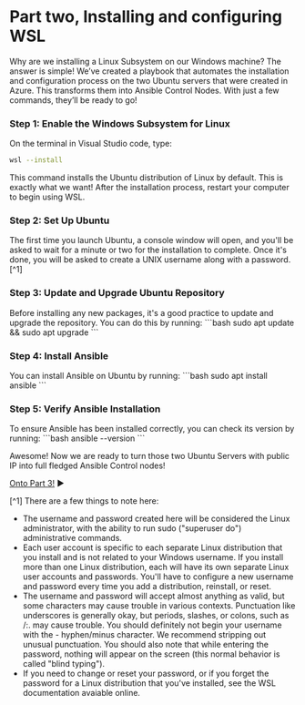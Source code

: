 # Part two, Installing and configuring WSL

Why are we installing a Linux Subsystem on our Windows machine? The answer is simple! We’ve created a playbook that automates the installation and configuration process on the two Ubuntu servers that were created in Azure. This transforms them into Ansible Control Nodes. With just a few commands, they’ll be ready to go!
<p>
<p>

### Step 1: Enable the Windows Subsystem for Linux

On the terminal in Visual Studio code, type:
```bash
wsl --install

```
This command installs the Ubuntu distribution of Linux by default. This is exactly what we want!
After the installation process, restart your computer to begin using WSL.

<p>

### Step 2: Set Up Ubuntu
The first time you launch Ubuntu, a console window will open, and you'll be asked to wait for a minute or two for the installation to complete. Once it's done, you will be asked to create a UNIX username along with a password. [^1]

<p> 

### Step 3: Update and Upgrade Ubuntu Repository
Before installing any new packages, it's a good practice to update and upgrade the repository. You can do this by running:
\```bash
sudo apt update && sudo apt upgrade
\```

### Step 4: Install Ansible
You can install Ansible on Ubuntu by running:
\```bash
sudo apt install ansible
\```

### Step 5: Verify Ansible Installation
To ensure Ansible has been installed correctly, you can check its version by running:
\```bash
ansible --version
\```

Awesome! Now we are ready to turn those two Ubuntu Servers with public IP into full fledged Ansible Control nodes!

[Onto Part 3!](Part3.md) :arrow_forward:




[^1] There are a few things to note here:

- The username and password created here will be considered the Linux administrator, with the ability to run sudo ("superuser do") administrative commands.
- Each user account is specific to each separate Linux distribution that you install and is not related to your Windows username. If you install more than one Linux distribution, each will have its own separate Linux user accounts and passwords. You'll have to configure a new username and password every time you add a distribution, reinstall, or reset.
- The username and password will accept almost anything as valid, but some characters may cause trouble in various contexts. Punctuation like underscores is generally okay, but periods, slashes, or colons, such as /:. may cause trouble. You should definitely not begin your username with the - hyphen/minus character. We recommend stripping out unusual punctuation. You should also note that while entering the password, nothing will appear on the screen (this normal behavior is called "blind typing").
- If you need to change or reset your password, or if you forget the password for a Linux distribution that you've installed, see the WSL documentation avaiable online.
